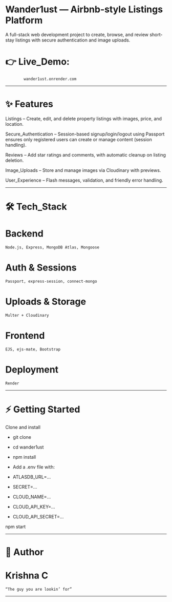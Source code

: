 # Wander1ust — Airbnb-style Listings Platform

A full-stack web development project to create, browse, and review short-stay listings with secure authentication and image uploads.

# 👉 Live_Demo:

            wander1ust.onrender.com

---

# ✨ Features

Listings –
Create, edit, and delete property listings with images, price, and location.

Secure_Authentication –
Session-based signup/login/logout using Passport ensures only registered users can create or manage content (session handling).

Reviews –
Add star ratings and comments, with automatic cleanup on listing deletion.

Image_Uploads –
Store and manage images via Cloudinary with previews.

User_Experience –
Flash messages, validation, and friendly error handling.

---

# 🛠 Tech_Stack

# Backend

    Node.js, Express, MongoDB Atlas, Mongoose

# Auth & Sessions

    Passport, express-session, connect-mongo

# Uploads & Storage

    Multer + Cloudinary

# Frontend

    EJS, ejs-mate, Bootstrap

# Deployment

    Render

---

# ⚡ Getting Started

Clone and install

- git clone <repo-url>
- cd wander1ust
- npm install

- Add a .env file with:
- ATLASDB_URL=...
- SECRET=...
- CLOUD_NAME=...
- CLOUD_API_KEY=...
- CLOUD_API_SECRET=...

npm start

---

# 👤 Author

# Krishna C

    “The guy you are lookin’ for”

---
